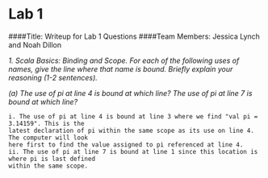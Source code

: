 # Lab 1
####Title:        Writeup for Lab 1 Questions
####Team Members: Jessica Lynch and Noah Dillon


_1. Scala Basics: Binding and Scope.  For each of the following uses of names, give the line where_
   _that name is bound.  Briefly explain your reasoning (1-2 sentences)._

  _(a) The use of pi at line 4 is bound at which line?  The use of pi at line 7 is bound at which_
       _line?_

    i. The use of pi at line 4 is bound at line 3 where we find "val pi = 3.14159". This is the 
    latest declaration of pi within the same scope as its use on line 4.  The computer will look
    here first to find the value assigned to pi referenced at line 4.
    ii. The use of pi at line 7 is bound at line 1 since this location is where pi is last defined
    within the same scope.







